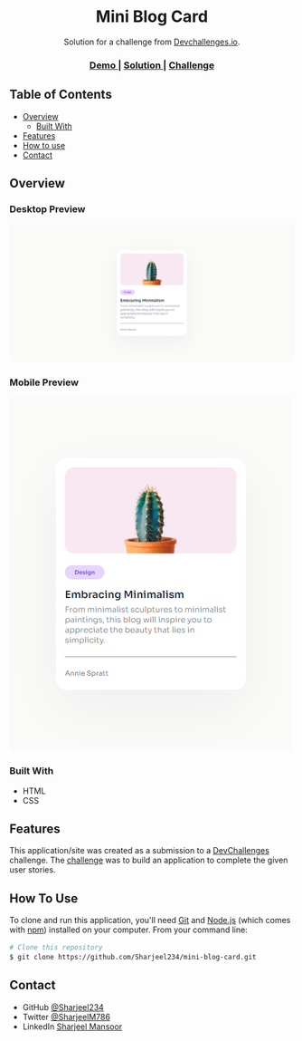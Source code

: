 <!-- Please update value in the {}  -->

<h1 align="center">Mini Blog Card</h1>

<div align="center">
   Solution for a challenge from  <a href="http://devchallenges.io" target="_blank">Devchallenges.io</a>.
</div>

<div align="center">
  <h3>
    <a href="https://sharjeel234.github.io/mini-blog-card">
      Demo
    </a>
    <span> | </span>
    <a href="https://github.com/Sharjeel234/mini-blog-card">
      Solution
    </a>
    <span> | </span>
    <a href="https://devchallenges.io/challenge/27">
      Challenge
    </a>
  </h3>
</div>

<!-- TABLE OF CONTENTS -->

## Table of Contents

- [Overview](#overview)
  - [Built With](#built-with)
- [Features](#features)
- [How to use](#how-to-use)
- [Contact](#contact)

<!-- OVERVIEW -->

## Overview

### Desktop Preview

![Desktop Preview](./Screenshot/Desktop.png)

### Mobile Preview

![Mobile Preview](./Screenshot/Mobile.png)

### Built With

- HTML
- CSS

## Features

This application/site was created as a submission to a [DevChallenges](https://devchallenges.io/challenges) challenge. The [challenge](https://devchallenges.io/challenge/27) was to build an application to complete the given user stories.

## How To Use

To clone and run this application, you'll need [Git](https://git-scm.com) and [Node.js](https://nodejs.org/en/download/) (which comes with [npm](http://npmjs.com)) installed on your computer. From your command line:

```bash
# Clone this repository
$ git clone https://github.com/Sharjeel234/mini-blog-card.git
```

## Contact

- GitHub [@Sharjeel234](https://github.com/Sharjeel234)
- Twitter [@SharjeelM786](https://twitter.com/SharjeelM786)
- LinkedIn [Sharjeel Mansoor](https://linkedin.com/in/sharjeel-mansoor)
